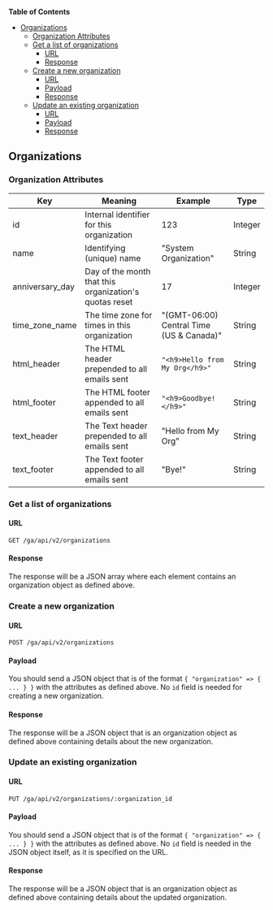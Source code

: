 <!-- START doctoc generated TOC please keep comment here to allow auto update -->
<!-- DON'T EDIT THIS SECTION, INSTEAD RE-RUN doctoc TO UPDATE -->
**Table of Contents**

- [Organizations](#organizations)
  - [Organization Attributes](#organization-attributes)
  - [Get a list of organizations](#get-a-list-of-organizations)
    - [URL](#url)
    - [Response](#response)
  - [Create a new organization](#create-a-new-organization)
    - [URL](#url-1)
    - [Payload](#payload)
    - [Response](#response-1)
  - [Update an existing organization](#update-an-existing-organization)
    - [URL](#url-2)
    - [Payload](#payload-1)
    - [Response](#response-2)

<!-- END doctoc generated TOC please keep comment here to allow auto update -->

## Organizations


### Organization Attributes

| Key             | Meaning                                                | Example                                  | Type    |
| --------------- | ------------------------------------------------------ | ---------------------------------------- | ------- |
| id              | Internal identifier for this organization              | 123                                      | Integer |
| name            | Identifying (unique) name                              | "System Organization"                    | String  |
| anniversary_day | Day of the month that this organization's quotas reset | 17                                       | Integer |
| time_zone_name  | The time zone for times in this organization           | "(GMT-06:00) Central Time (US & Canada)" | String  |
| html_header     | The HTML header prepended to all emails sent           | `"<h9>Hello from My Org</h9>"`           | String  |
| html_footer     | The HTML footer appended to all emails sent            | `"<h9>Goodbye!</h9>"`                    | String  |
| text_header     | The Text header prepended to all emails sent           | "Hello from My Org"                      | String  |
| text_footer     | The Text footer appended to all emails sent            | "Bye!"                                   | String  |


### Get a list of organizations

#### URL

    GET /ga/api/v2/organizations

#### Response

The response will be a JSON array where each element contains an organization object as defined above.


### Create a new organization

#### URL

    POST /ga/api/v2/organizations

#### Payload

You should send a JSON object that is of the format `{ "organization" => { ... } }`
with the attributes as defined above. No `id` field is needed for creating a new organization.

#### Response

The response will be a JSON object that is an organization object as defined
above containing details about the new organization.


### Update an existing organization

#### URL

    PUT /ga/api/v2/organizations/:organization_id

#### Payload

You should send a JSON object that is of the format `{ "organization" => { ... } }`
with the attributes as defined above. No `id` field is needed in the JSON object
itself, as it is specified on the URL.

#### Response

The response will be a JSON object that is an organization object as defined
above containing details about the updated organization.

